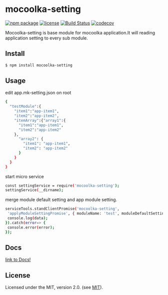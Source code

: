 # mocoolka-setting
[![npm package](https://img.shields.io/npm/v/mocoolka-setting.svg)](https://www.npmjs.com/package/mocoolka-setting) 
[![license](https://img.shields.io/npm/l/mocoolka-setting.svg)](LICENSE.md)
[![Build Status](https://secure.travis-ci.org/mocoolka/mocoolka-setting.png?branch=master)](http://travis-ci.org/mocoolka/mocoolka-setting)
[![codecov](https://codecov.io/gh/mocoolka/mocoolka-setting/branch/master/graph/badge.svg)](https://codecov.io/gh/mocoolka/mocoolka-setting)

Mocoolka-setting is base module for mocoolka application.It will reading application setting to every sub module.



## Install

```bash
$ npm install mocoolka-setting
```

## Usage

edit app.mk-setting.json on root 
```bash
{
  "testModule":{
    "item1":"app-item1",
    "item2":"app-item2",
    "itemArray":{"array1":{
      "item1":"app-item1",
      "item2":"app-item2"
    },
      "array2": {
        "item1": "app-item1",
        "item2": "app-item2"
      }
    }
  }
}
 ```

start micro service 

 ```bash
 const settingService = require('mocoolka-setting');
 settingService(__dirname);
 ```

merge module default setting and app module setting.
 ```bash
serviceTools.standClientPromise('mocoolka-setting',
  'applyModuleSettingPromise', { moduleName: 'test', moduleDefaultSetting: testSetting }).then(data=> {
  console.log(data);
}).catch(error=> {
  console.error(error);
});
 ```


## Docs

[link to Docs!](https://htmlpreview.github.io/?https://raw.githubusercontent.com/mocoolka/mocoolka-setting/master/docs/index.html)

## License
Licensed under the MIT, version 2.0. (see [MIT](LICENSE.md)).
